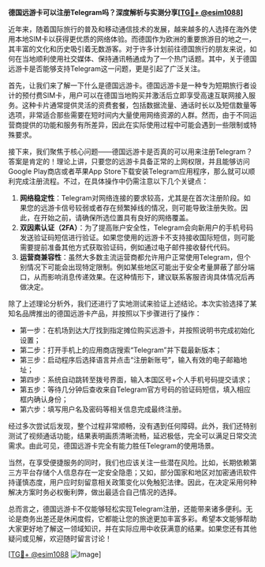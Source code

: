 **德国远游卡可以注册Telegram吗？深度解析与实测分享[[TG💪+ @esim1088](https://t.me/s/esim1088)]**

近年来，随着国际旅行的普及和移动通信技术的发展，越来越多的人选择在海外使用本地SIM卡以获得更优质的网络体验。而德国作为欧洲的重要旅游目的地之一，其丰富的文化和历史吸引着无数游客。对于许多计划前往德国旅行的朋友来说，如何在当地顺利使用社交媒体、保持通讯畅通成为了一个热门话题。其中，关于德国远游卡是否能够支持Telegram这一问题，更是引起了广泛关注。

首先，让我们来了解一下什么是德国远游卡。德国远游卡是一种专为短期旅行者设计的预付费SIM卡，用户可以在德国当地购买并激活后立即享受高速互联网接入服务。这种卡片通常提供灵活的资费套餐，包括数据流量、通话时长以及短信数量等选项，非常适合那些需要在短时间内大量使用网络资源的人群。然而，由于不同运营商提供的功能和服务有所差异，因此在实际使用过程中可能会遇到一些限制或特殊要求。

接下来，我们聚焦于核心问题——德国远游卡是否真的可以用来注册Telegram？答案是肯定的！理论上讲，只要您的远游卡具备正常的上网权限，并且能够访问Google Play商店或者苹果App Store下载安装Telegram应用程序，那么就可以顺利完成注册流程。不过，在具体操作中仍需注意以下几个关键点：

1. **网络稳定性**：Telegram对网络连接的要求较高，尤其是在首次注册阶段。如果您的远游卡信号较弱或者存在频繁掉线的情况，则可能导致注册失败。因此，在开始之前，请确保所选位置具有良好的网络覆盖。
2. **双因素认证（2FA）**：为了提高账户安全性，Telegram会向新用户的手机号码发送验证码短信进行验证。如果您使用的远游卡不支持接收国际短信，则可能需要提前准备其他方式获取验证码，例如通过电子邮件接收替代代码。
3. **运营商兼容性**：虽然大多数主流运营商都允许用户正常使用Telegram，但个别情况下可能会出现特定限制。例如某些地区可能出于安全考量屏蔽了部分端口，从而影响消息传递效果。在这种情形下，建议联系客服咨询具体情况后再做决定。

除了上述理论分析外，我们还进行了实地测试来验证上述结论。本次实验选择了某知名品牌推出的德国远游卡产品，并按照以下步骤进行了操作：
- 第一步：在机场到达大厅找到指定摊位购买远游卡，并按照说明书完成初始化设置；
- 第二步：打开手机上的应用商店搜索“Telegram”并下载最新版本；
- 第三步：启动程序后选择语言并点击“注册新账号”，输入有效的电子邮箱地址；
- 第四步：系统自动跳转至拨号界面，输入本国区号+个人手机号码提交请求；
- 第五步：等待几分钟后查收来自Telegram官方号码的验证码短信，填入相应框内确认身份；
- 第六步：填写用户名及密码等相关信息完成最终注册。

经过多次尝试后发现，整个过程非常顺畅，没有遇到任何障碍。此外，我们还特别测试了视频通话功能，结果表明画质清晰流畅，延迟极低，完全可以满足日常交流需求。由此可见，德国远游卡完全有能力胜任Telegram的使用场景。

当然，在享受便捷服务的同时，我们也应该关注一些潜在风险。比如，长期依赖第三方平台存储个人信息存在一定安全隐患；又如，部分国家和地区对加密通讯软件持谨慎态度，用户应时刻留意相关政策变化以免触犯法律。因此，在决定采用何种解决方案时务必权衡利弊，做出最适合自己情况的选择。

总而言之，德国远游卡不仅能够轻松实现Telegram注册，还能带来诸多便利。无论是商务出差还是休闲度假，它都能让您的旅途更加丰富多彩。希望本文能够帮助大家更好地了解这一领域知识，并在实际应用中收获满意的结果。如果您还有其他疑问或见解，欢迎随时留言讨论！

[[TG💪+ @esim1088](https://t.me/s/esim1088) ![Image](https://i.postimg.cc/4NQfJmqS/Snipaste-2025-05-13-00-14-12.png)]